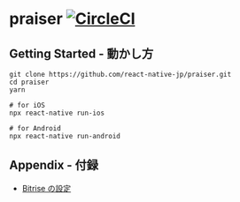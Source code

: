 # praiser [![CircleCI](https://circleci.com/gh/react-native-jp/praiser.svg?style=svg)](https://circleci.com/gh/react-native-jp/praiser)

## Getting Started - 動かし方

```console
git clone https://github.com/react-native-jp/praiser.git
cd praiser
yarn

# for iOS
npx react-native run-ios

# for Android
npx react-native run-android
```

## Appendix - 付録

- [Bitrise の設定](https://github.com/react-native-jp/praiser/wiki/bitrise.yml)
